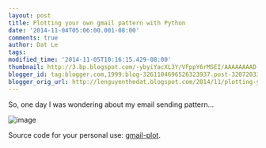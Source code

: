 ```yaml
---
layout: post
title: Plotting your own gmail pattern with Python
date: '2014-11-04T05:06:00.001-08:00'
comments: true
author: Dat Le
tags: 
modified_time: '2014-11-05T10:16:15.429-08:00'
thumbnail: http://3.bp.blogspot.com/-ybyiYacXL3Y/VFppY6rMSEI/AAAAAAAAD-c/_Ho18ZrR4QE/s72-c/Screen%2BShot%2B2014-10-29%2Bat%2B23.20.42.png
blogger_id: tag:blogger.com,1999:blog-3261104696526323937.post-3207203360010265651
blogger_orig_url: http://lenguyenthedat.blogspot.com/2014/11/plotting-your-own-gmail-pattern-with.html
---
```


So, one day I was wondering about my email sending pattern...

![image](http://3.bp.blogspot.com/-ybyiYacXL3Y/VFppY6rMSEI/AAAAAAAAD-c/_Ho18ZrR4QE/s1600/Screen%2BShot%2B2014-10-29%2Bat%2B23.20.42.png)

Source code for your personal use: [gmail-plot](https://github.com/lenguyenthedat/gmail-plot).